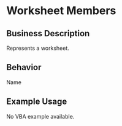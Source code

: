 # Worksheet Members

## Business Description
Represents a worksheet.

## Behavior
Name

## Example Usage
No VBA example available.